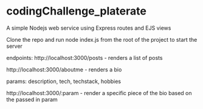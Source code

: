 # codingChallenge_platerate
A simple Nodejs web service using Express routes and EJS views


Clone the repo and run node index.js from the root of the project to start the server

endpoints:
http://localhost:3000/posts - renders a list of posts

http://localhost:3000/aboutme - renders a bio

params: description, tech, techstack, hobbies

http://localhost:3000/:param   - render a specific piece of the bio based on the passed in param
